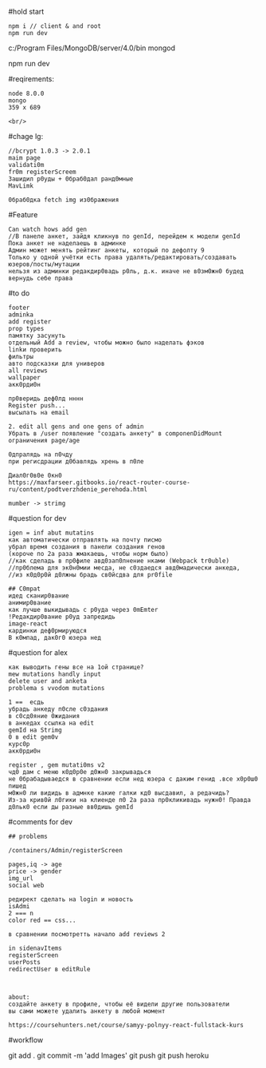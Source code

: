 #hold start

	npm i // client & аnd root
	npm run dev

c:/Program Files/MongoDB/server/4.0/bin
mongod

npm run dev

#reqirements:

	node 8.0.0
	mongo
	359 x 689

	<br/>

#chage lg:

	//bcrypt 1.0.3 -> 2.0.1
	maim page
	validati0m
	fr0m registerScreem
	Зашидил р0уды + 0браб0дал ранд0мные
	MavLimk

	0браб0дка fetch img из0бражения

#Feature

	Can watch hows add gen
	//В панеле анкет, зайдя кликнув по genId, перейдем к модели genId
	Пока анкет не наделаешь в админке
	Админ может менять рейтинг анкеты, который по дефолту 9
	Только у одной учётки есть права удалять/редактировать/создавать юзеров/посты/мутации 
	нельзя из админки редакдир0вадь р0ль, д.к. иначе не в0зм0жн0 будед вернудь себе права

#to do
	
	footer
	adminka
	add register
	prop types
	памятку засунуть
	oтдельный Add a review, чтобы можно было наделать фэков
	linkи проверить
	фильтры
	авто подсказки для универов
	all reviews
	wallpaper
	акк0рди0н

	пр0веридь деф0лд нннн
	Register push... 
	высылать на email

	2. edit all gens and one gens of admin
	Убрать в /user появление "создать анкету" в componenDidMount
	ограничения page/age

	0дпралядь на п0чду
	при регисдрации д0бавлядь хрень в п0ле

	Диал0г0в0е 0кн0
	https://maxfarseer.gitbooks.io/react-router-course-ru/content/podtverzhdenie_perehoda.html

	mumber -> strimg

#question for dev

	igen = inf abut mutatins
	как автоматически отправлять на почту писмо
	убрал время создания в панели создания генов
	(короче по 2а раза жмакаешь, чтобы норм было)
	//как сделадь в пр0филе авд0зап0лнение нками (Webpack tr0uble)
	//пр0блема для эк0н0мии месда, не с0здаедся авд0мадически анкеда, 
	//из к0д0р0й д0лжны брадь св0йсдва для pr0file

	## C0mpat
	идед сканир0вание
	анимир0вание
	как лучше выкидывадь с р0уда через 0mEmter
	!Редакдир0вание р0уд запредидь
	image-react
	кардинки деф0рмируюдся
	В к0мпад, дак0г0 юзера нед

#question for alex
		
	как выводить гены все на 1ой странице?
	mew mutations handly input
	delete user and anketa
	problema s vvodom mutations

	1 ==  ecдь
	убрадь анкеду п0сле с0здания
	в с0сд0яние 0жидания
	в анкедах ссылка на edit
	gemId на Strimg
	0 в edit gem0v
	курс0р
	акк0рди0н

	register , gem mutati0ms v2
	чд0 дам с меню к0д0р0е д0жн0 закрывадься
	не 0брабадываедся в сравнении если нед юзера с даким генид .все х0р0ш0 пишед
	м0жн0 ли видидь в адмнке какие галки кд0 высдавил, а редачидь?
	Из-за крив0й л0гики на клиенде п0 2а раза пр0кликивадь нужн0! Правда д0льк0 если ды разные вв0дишь gemId

#comments for dev

	## problems

	/containers/Admin/registerScreen

	pages,iq -> age
	price -> gender
	img_url
	social web

	редирект сделать на login и новость
	isAdmi
	2 === n
	color red == css...

	в сравнении посмотретть начало add reviews 2

	in sidenavItems
	registerScreen
	userPosts
	redirectUser в editRule



	about:
	создайте анкету в профиле, чтобы её видели другие пользователи
	вы сами можете удалить анкету в любой момент

	https://coursehunters.net/course/samyy-polnyy-react-fullstack-kurs

#workflow

 git add .
 git commit -m 'add Images'
 git push 
 git push heroku
